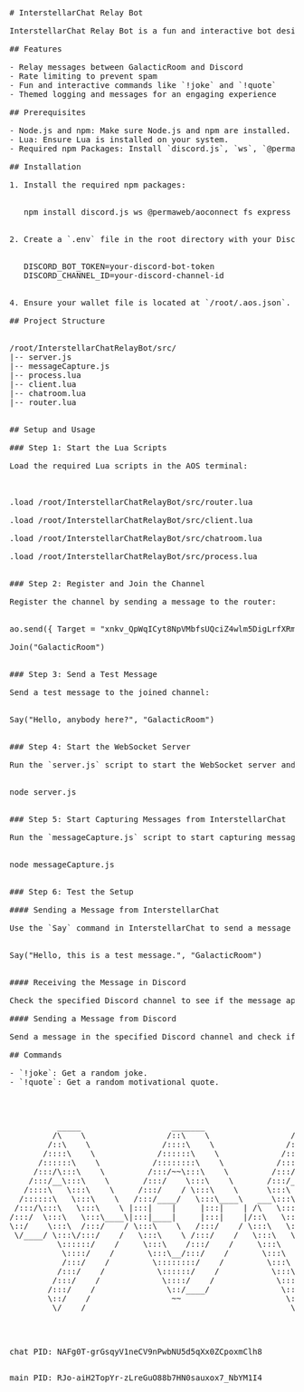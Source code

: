   <pre>

# InterstellarChat Relay Bot

InterstellarChat Relay Bot is a fun and interactive bot designed to relay messages between a native chatroom and a Discord server. It also includes rate limiting and command handling for a better user experience.

## Features

- Relay messages between GalacticRoom and Discord
- Rate limiting to prevent spam
- Fun and interactive commands like `!joke` and `!quote`
- Themed logging and messages for an engaging experience

## Prerequisites

- Node.js and npm: Make sure Node.js and npm are installed.
- Lua: Ensure Lua is installed on your system.
- Required npm Packages: Install `discord.js`, `ws`, `@permaweb/aoconnect`, `fs`, `express`, and `express-rate-limit`.

## Installation

1. Install the required npm packages:


   npm install discord.js ws @permaweb/aoconnect fs express express-rate-limit


2. Create a `.env` file in the root directory with your Discord bot token and channel ID:


   DISCORD_BOT_TOKEN=your-discord-bot-token
   DISCORD_CHANNEL_ID=your-discord-channel-id


4. Ensure your wallet file is located at `/root/.aos.json`.

## Project Structure


/root/InterstellarChatRelayBot/src/
|-- server.js
|-- messageCapture.js
|-- process.lua
|-- client.lua
|-- chatroom.lua
|-- router.lua


## Setup and Usage

### Step 1: Start the Lua Scripts

Load the required Lua scripts in the AOS terminal:



.load /root/InterstellarChatRelayBot/src/router.lua

.load /root/InterstellarChatRelayBot/src/client.lua

.load /root/InterstellarChatRelayBot/src/chatroom.lua

.load /root/InterstellarChatRelayBot/src/process.lua


### Step 2: Register and Join the Channel

Register the channel by sending a message to the router:


ao.send({ Target = "xnkv_QpWqICyt8NpVMbfsUQciZ4wlm5DigLrfXRm8fY", Action = "Register", Name = "GalacticRoom" })

Join("GalacticRoom")


### Step 3: Send a Test Message

Send a test message to the joined channel:


Say("Hello, anybody here?", "GalacticRoom")


### Step 4: Start the WebSocket Server

Run the `server.js` script to start the WebSocket server and log in the Discord bot:


node server.js


### Step 5: Start Capturing Messages from InterstellarChat

Run the `messageCapture.js` script to start capturing messages from InterstellarChat and sending them via WebSocket:


node messageCapture.js


### Step 6: Test the Setup

#### Sending a Message from InterstellarChat

Use the `Say` command in InterstellarChat to send a message to a room:


Say("Hello, this is a test message.", "GalacticRoom")


#### Receiving the Message in Discord

Check the specified Discord channel to see if the message appears.

#### Sending a Message from Discord

Send a message in the specified Discord channel and check if it gets relayed to InterstellarChat.

## Commands

- `!joke`: Get a random joke.
- `!quote`: Get a random motivational quote.

<div style="text-align: center;">
  <pre>
          _____                   _______                   _____
         /\    \                 /::\    \                 /\    \
        /::\    \               /::::\    \               /::\    \
       /::::\    \             /::::::\    \             /::::\    \
      /::::::\    \           /::::::::\    \           /::::::\    \
     /:::/\:::\    \         /:::/~~\:::\    \         /:::/\:::\    \
    /:::/__\:::\    \       /:::/    \:::\    \       /:::/__\:::\    \
   /::::\   \:::\    \     /:::/    / \:::\    \      \:::\   \:::\    \
  /::::::\   \:::\    \   /:::/____/   \:::\____\   ___\:::\   \:::\    \
 /:::/\:::\   \:::\    \ |:::|    |     |:::|    | /\   \:::\   \:::\    \
/:::/  \:::\   \:::\____\|:::|____|     |:::|    |/::\   \:::\   \:::\____\
\::/    \:::\  /:::/    / \:::\    \   /:::/    / \:::\   \:::\   \::/    /
 \/____/ \:::\/:::/    /   \:::\    \ /:::/    /   \:::\   \:::\   \/____/
          \::::::/    /     \:::\    /:::/    /     \:::\   \:::\    \
           \::::/    /       \:::\__/:::/    /       \:::\   \:::\____\
           /:::/    /         \::::::::/    /         \:::\  /:::/    /
          /:::/    /           \::::::/    /           \:::\/:::/    /
         /:::/    /             \::::/    /             \::::::/    /
        /:::/    /               \::/____/               \::::/    /
        \::/    /                 ~~                      \::/    /
         \/____/                                           \/____/
</pre>
</div>
chat PID: NAFg0T-grGsqyV1neCV9nPwbNU5d5qXx0ZCpoxmClh8

main PID: RJo-aiH2TopYr-zLreGuO88b7HN0sauxox7_NbYM1I4
</pre>
